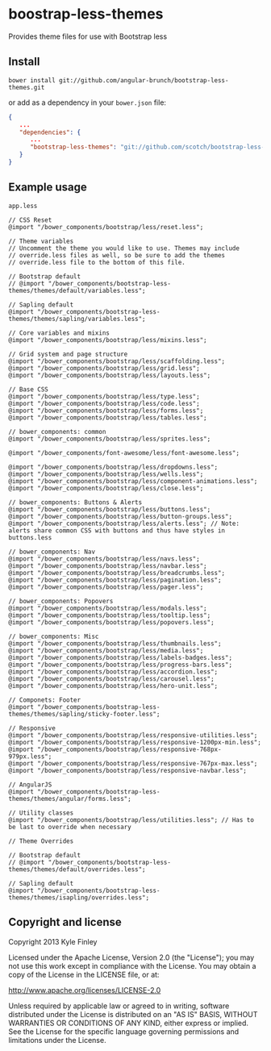 # boostrap-less-themes

Provides theme files for use with Bootstrap less

## Install

```
bower install git://github.com/angular-brunch/bootstrap-less-themes.git
```
or add as a dependency in your `bower.json` file:
```json
{
   ...
   "dependencies": {
      ...
      "bootstrap-less-themes": "git://github.com/scotch/bootstrap-less-themes.git",
   }
}
```

## Example usage

`app.less`

```
// CSS Reset
@import "/bower_components/bootstrap/less/reset.less";

// Theme variables
// Uncomment the theme you would like to use. Themes may include
// override.less files as well, so be sure to add the themes
// override.less file to the bottom of this file.

// Bootstrap default
// @import "/bower_components/bootstrap-less-themes/themes/default/variables.less";

// Sapling default
@import "/bower_components/bootstrap-less-themes/themes/sapling/variables.less";

// Core variables and mixins
@import "/bower_components/bootstrap/less/mixins.less";

// Grid system and page structure
@import "/bower_components/bootstrap/less/scaffolding.less";
@import "/bower_components/bootstrap/less/grid.less";
@import "/bower_components/bootstrap/less/layouts.less";

// Base CSS
@import "/bower_components/bootstrap/less/type.less";
@import "/bower_components/bootstrap/less/code.less";
@import "/bower_components/bootstrap/less/forms.less";
@import "/bower_components/bootstrap/less/tables.less";

// bower_components: common
@import "/bower_components/bootstrap/less/sprites.less";

@import "/bower_components/font-awesome/less/font-awesome.less";

@import "/bower_components/bootstrap/less/dropdowns.less";
@import "/bower_components/bootstrap/less/wells.less";
@import "/bower_components/bootstrap/less/component-animations.less";
@import "/bower_components/bootstrap/less/close.less";

// bower_components: Buttons & Alerts
@import "/bower_components/bootstrap/less/buttons.less";
@import "/bower_components/bootstrap/less/button-groups.less";
@import "/bower_components/bootstrap/less/alerts.less"; // Note: alerts share common CSS with buttons and thus have styles in buttons.less

// bower_components: Nav
@import "/bower_components/bootstrap/less/navs.less";
@import "/bower_components/bootstrap/less/navbar.less";
@import "/bower_components/bootstrap/less/breadcrumbs.less";
@import "/bower_components/bootstrap/less/pagination.less";
@import "/bower_components/bootstrap/less/pager.less";

// bower_components: Popovers
@import "/bower_components/bootstrap/less/modals.less";
@import "/bower_components/bootstrap/less/tooltip.less";
@import "/bower_components/bootstrap/less/popovers.less";

// bower_components: Misc
@import "/bower_components/bootstrap/less/thumbnails.less";
@import "/bower_components/bootstrap/less/media.less";
@import "/bower_components/bootstrap/less/labels-badges.less";
@import "/bower_components/bootstrap/less/progress-bars.less";
@import "/bower_components/bootstrap/less/accordion.less";
@import "/bower_components/bootstrap/less/carousel.less";
@import "/bower_components/bootstrap/less/hero-unit.less";

// Componets: Footer
@import "/bower_components/bootstrap-less-themes/themes/sapling/sticky-footer.less";

// Responsive
@import "/bower_components/bootstrap/less/responsive-utilities.less";
@import "/bower_components/bootstrap/less/responsive-1200px-min.less";
@import "/bower_components/bootstrap/less/responsive-768px-979px.less";
@import "/bower_components/bootstrap/less/responsive-767px-max.less";
@import "/bower_components/bootstrap/less/responsive-navbar.less";

// AngularJS
@import "/bower_components/bootstrap-less-themes/themes/angular/forms.less";

// Utility classes
@import "/bower_components/bootstrap/less/utilities.less"; // Has to be last to override when necessary

// Theme Overrides

// Bootstrap default
// @import "/bower_components/bootstrap-less-themes/themes/default/overrides.less";

// Sapling default
@import "/bower_components/bootstrap-less-themes/themes/isapling/overrides.less";

```

## Copyright and license

Copyright 2013 Kyle Finley

Licensed under the Apache License, Version 2.0 (the "License");
you may not use this work except in compliance with the License.
You may obtain a copy of the License in the LICENSE file, or at:

   http://www.apache.org/licenses/LICENSE-2.0

Unless required by applicable law or agreed to in writing, software
distributed under the License is distributed on an "AS IS" BASIS,
WITHOUT WARRANTIES OR CONDITIONS OF ANY KIND, either express or implied.
See the License for the specific language governing permissions and
limitations under the License.
